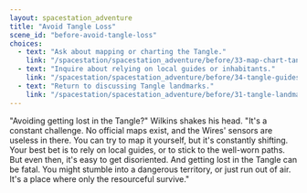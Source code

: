 ```yaml
---
layout: spacestation_adventure
title: "Avoid Tangle Loss"
scene_id: "before-avoid-tangle-loss"
choices:
  - text: "Ask about mapping or charting the Tangle."
    link: "/spacestation/spacestation_adventure/before/33-map-chart-tangle/"
  - text: "Inquire about relying on local guides or inhabitants."
    link: "/spacestation/spacestation_adventure/before/34-tangle-guides/"
  - text: "Return to discussing Tangle landmarks."
    link: "/spacestation/spacestation_adventure/before/31-tangle-landmarks/"
---
```


"Avoiding getting lost in the Tangle?" Wilkins shakes his head. "It's a constant challenge. No official maps exist, and the Wires' sensors are useless in there. You can try to map it yourself, but it's constantly shifting. Your best bet is to rely on local guides, or to stick to the well-worn paths. But even then, it's easy to get disoriented. And getting lost in the Tangle can be fatal. You might stumble into a dangerous territory, or just run out of air. It's a place where only the resourceful survive."
